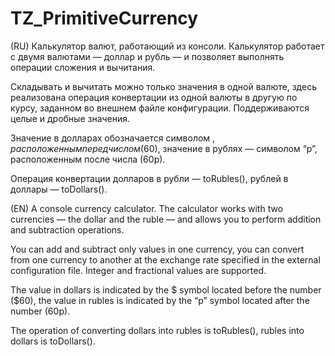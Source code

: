# TZ_PrimitiveCurrency
(RU) Калькулятор валют, работающий из консоли. Калькулятор работает с двумя валютами — доллар и рубль — и позволяет выполнять операции сложения и вычитания.

Складывать и вычитать можно только значения в одной валюте, здесь реализована операция конвертации из одной валюты в другую по курсу, заданном во внешнем файле конфигурации.
Поддерживаются целые и дробные значения.

Значение в долларах обозначается символом $, расположенным перед числом ($60), значение в рублях — символом “р”, расположенным после числа (60р).

Операция конвертации долларов в рубли — toRubles(), рублей в доллары — toDollars().

(EN) A console currency calculator. The calculator works with two currencies — the dollar and the ruble — and allows you to perform addition and subtraction operations.

You can add and subtract only values in one currency, you can convert from one currency to another at the exchange rate specified in the external configuration file.
Integer and fractional values are supported.

The value in dollars is indicated by the $ symbol located before the number ($60), the value in rubles is indicated by the “p” symbol located after the number (60p).

The operation of converting dollars into rubles is toRubles(), rubles into dollars is toDollars().

